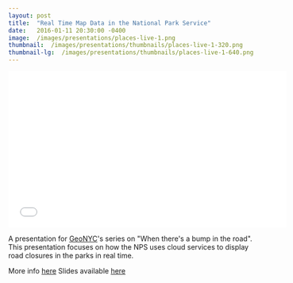 ```yaml
---
layout: post
title:  "Real Time Map Data in the National Park Service"
date:   2016-01-11 20:30:00 -0400
image:  /images/presentations/places-live-1.png
thumbnail:  /images/presentations/thumbnails/places-live-1-320.png
thumbnail-lg:  /images/presentations/thumbnails/places-live-1-640.png
---
```


<iframe width="560" height="315" src="/slides/working-with-real-time-data" frameborder="0" allowfullscreen></iframe>

A presentation for [GeoNYC](http://www.meetup.com/geonyc)'s series on &quot;When there's a bump in the road&quot;. This presentation focuses on how the NPS uses cloud services to display road closures in the parks in real time.

More info [here](http://www.meetup.com/geonyc/events/227856979/)
Slides available [here](/slides/working-with-real-time-data)
